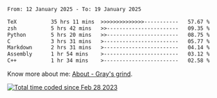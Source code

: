 <!--START_SECTION:waka-->

```txt
From: 12 January 2025 - To: 19 January 2025

TeX           35 hrs 11 mins  >>>>>>>>>>>>>>-----------   57.67 %
zsh           5 hrs 42 mins   >>-----------------------   09.35 %
Python        5 hrs 20 mins   >>-----------------------   08.75 %
C             3 hrs 31 mins   >------------------------   05.77 %
Markdown      2 hrs 31 mins   >------------------------   04.14 %
Assembly      1 hr 54 mins    >------------------------   03.12 %
C++           1 hr 34 mins    >------------------------   02.58 %
```

<!--END_SECTION:waka-->

<!-- [![grayxu's github stats](https://github-readme-stats.vercel.app/api?username=grayxu&count_private=true&show_icons=true)](https://github.com/grayxu) -->

Know more about me: [About - Gray's grind](https://www.grayxu.cn/).
<p align="left">
  <a href="https://wakatime.com/@c69eb31e-43a1-463f-8968-c3449e386f57"><img src="https://wakatime.com/badge/user/c69eb31e-43a1-463f-8968-c3449e386f57.svg" title="Total time coded since Feb 28 2023" /></a>
</p>

